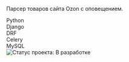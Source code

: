 Парсер товаров сайта Ozon с оповещением.

Python  
Django  
DRF  
Celery  
MySQL  
![Статус проекта: В разработке](https://img.shields.io/badge/%D0%A1%D1%82%D0%B0%D1%82%D1%83%D1%81-%D0%92%20%D1%80%D0%B0%D0%B7%D1%80%D0%B0%D0%B1%D0%BE%D1%82%D0%BA%D0%B5-brightgreen.svg)
